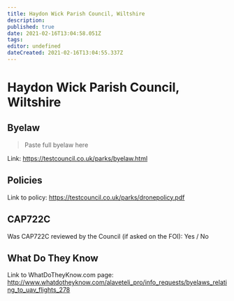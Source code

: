```yaml
---
title: Haydon Wick Parish Council, Wiltshire
description: 
published: true
date: 2021-02-16T13:04:58.051Z
tags: 
editor: undefined
dateCreated: 2021-02-16T13:04:55.337Z
---
```


# Haydon Wick Parish Council, Wiltshire


## Byelaw
> Paste full byelaw here

Link:
https://testcouncil.co.uk/parks/byelaw.html

## Policies
Link to policy:
https://testcouncil.co.uk/parks/dronepolicy.pdf

## CAP722C

Was CAP722C reviewed by the Council (if asked on the FOI): Yes / No

## What Do They Know

Link to WhatDoTheyKnow.com page:
http://www.whatdotheyknow.com/alaveteli_pro/info_requests/byelaws_relating_to_uav_flights_278

